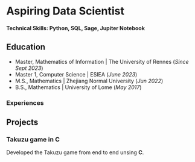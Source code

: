 # Aspiring Data Scientist

#### Technical Skills: Python, SQL, Sage, Jupiter Notebook

## Education
- Master, Mathematics of Information | The University of Rennes (_Since Sept 2023_)
- Master 1, Computer Science | ESIEA (_June 2023_)								       		
- M.S., Mathematics	| Zhejiang Normal University (_Jun 2022_)	 			        		
- B.S., Mathematics | University of Lome (_May 2017_)

### Experiences

## Projects
### Takuzu game in C

Developed the Takuzu game from end to end unsing **C**.



